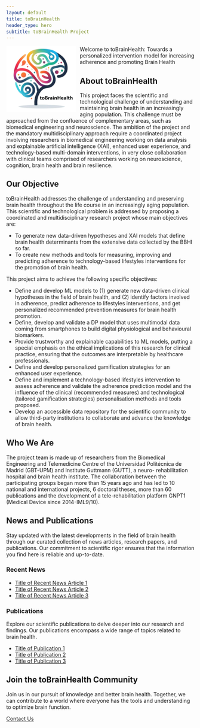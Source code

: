 ```yaml
---
layout: default
title: toBrainHealth
header_type: hero
subtitle: toBrainHealth Project
---
```

<div style="float: left; margin-right: 10px;">
  <img src="assets/logos/toBrainHealthLogo.png" alt="Texto alternativo" width="187">
</div>

Welcome to toBrainHealth: Towards a personalized intervention model for increasing adherence and promoting Brain Health


## About toBrainHealth

This project faces the scientific and technological challenge of understanding and maintaining brain health in an increasingly aging population. This challenge must be approached from the confluence of complementary areas, such as biomedical engineering and neuroscience. The ambition of the project and the mandatory multidisciplinary approach require a coordinated project involving researchers in biomedical engineering working on data analysis and explainable artificial intelligence (XAI), enhanced user experience, and technology-based multi-domain interventions, in very close collaboration with clinical teams comprised of researchers working on neuroscience, cognition, brain health and brain resilience.


## Our Objective

toBrainHealth addresses the challenge of understanding and preserving brain health throughout the life course in an increasingly aging population. This scientific and technological problem is addressed by proposing a coordinated and multidisciplinary research project whose main objectives are:
+ To generate new data-driven hypotheses and XAI models that define brain health determinants from the extensive data collected by the BBHI so far.
+ To create new methods and tools for measuring, improving and predicting adherence to technology-based lifestyles interventions for the promotion of brain health.

This project aims to achieve the following specific objectives:
+ Define and develop ML models to (1) generate new data-driven clinical hypotheses in the field of brain health, and (2) identify factors involved in adherence, predict adherence to lifestyles interventions, and get personalized recommended prevention measures for brain health promotion.
+ Define, develop and validate a DP model that uses multimodal data coming from smartphones to build digital physiological and behavioural biomarkers.
+ Provide trustworthy and explainable capabilities to ML models, putting a special emphasis on the ethical implications of this research for clinical practice, ensuring that the outcomes are interpretable by healthcare professionals.
+ Define and develop personalized gamification strategies for an enhanced user experience.
+ Define and implement a technology-based lifestyles intervention to assess adherence and validate the adherence prediction model and the influence of the clinical (recommended measures) and technological (tailored gamification strategies) personalisation methods and tools proposed.
+ Develop an accessible data repository for the scientific community to allow third-party institutions to collaborate and advance the knowledge of brain health.

## Who We Are

The project team is made up of researchers from the Biomedical Engineering and Telemedicine Centre of the Universidad Politécnica de Madrid (GBT-UPM) and Institute Guttmann (GUTT), a neuro- rehabilitation hospital and brain health institute. The collaboration between the participating groups began more than 15 years ago and has led to 10 national and international projects, 6 doctoral theses, more than 60 publications and the development of a tele-rehabilitation platform GNPT1 (Medical Device since 2014-IML9/10).

## News and Publications

Stay updated with the latest developments in the field of brain health through our curated collection of news articles, research papers, and publications. Our commitment to scientific rigor ensures that the information you find here is reliable and up-to-date.

### Recent News

- [Title of Recent News Article 1](#)
- [Title of Recent News Article 2](#)
- [Title of Recent News Article 3](#)

### Publications

Explore our scientific publications to delve deeper into our research and findings. Our publications encompass a wide range of topics related to brain health.

- [Title of Publication 1](#)
- [Title of Publication 2](#)
- [Title of Publication 3](#)

## Join the toBrainHealth Community

Join us in our pursuit of knowledge and better brain health. Together, we can contribute to a world where everyone has the tools and understanding to optimize brain function.

[Contact Us](mailto:info@tobrainhealth.es)

